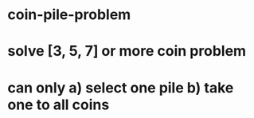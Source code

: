 coin-pile-problem
=================
# solve [3, 5, 7] or more coin problem
# can only a) select one pile b) take one to all coins